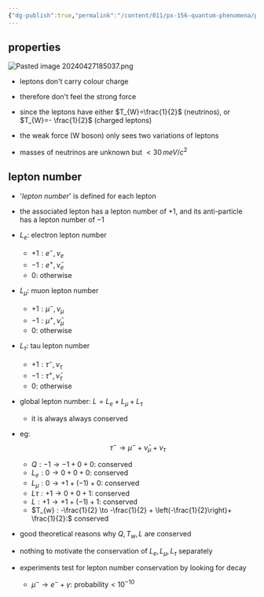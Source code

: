 ```yaml
---
{"dg-publish":true,"permalink":"/content/011/px-156-quantum-phenomena/px-156-b-particle-physics/px-156-f-the-particle-zoo/px-156-f3-leptons/","created":"2024-11-25T10:50:32.000+00:00","updated":"2024-11-26T20:02:49.902+00:00"}
---
```


## properties
![Pasted image 20240427185037.png](/img/user/pics/Pasted%20image%2020240427185037.png)
- leptons don't carry colour charge
- therefore don't feel the strong force

- since the leptons have either $T_{W}=\frac{1}{2}$ (neutrinos), or $T_{W}=- \frac{1}{2}$ (charged leptons)
- the weak force (W boson) only sees two variations of leptons

- masses of neutrinos are unknown but $< 30\,meV/c^{2}$
## lepton number
- '*lepton number*' is defined for each lepton
- the associated lepton has a lepton number of $+1$, and its anti-particle has a lepton number of $-1$

- $L_{e}:$ electron lepton number
	- $+1: e^{-}, \nu_{e}$ 
	- $-1: e^{+}, \bar{\nu}_{e}$
	- $0:$ otherwise
- $L_{\mu}:$ muon lepton number
	- $+1: \mu^{-}, \nu_{\mu}$ 
	- $-1: \mu^{+}, \bar{\nu}_{\mu}$
	- $0:$ otherwise
- $L_{\tau}:$ tau lepton number
	- $+1: \tau^{-}, \nu_{\tau}$ 
	- $-1: \tau^{+}, \bar{\nu}_{\tau}$
	- $0:$ otherwise

- global lepton number: $L = L_{e}+L_{\mu}+L_{\tau}$
	- it is always always conserved

- eg: 
$$\tau^{-}\to \mu^{-}+ \bar\nu_{\mu}+\nu_\tau$$
	- $Q: -1 \to -1 + 0 + 0:$ conserved
	- $L_{e}: 0 \to 0 + 0 + 0:$ conserved
	- $L_{\mu}: 0 \to +1 + (-1) + 0:$ conserved
	- $L\tau : +1 \to 0 + 0 + 1:$ conserved
	- $L: +1 \to +1 + (-1) + 1:$ conserved
	- $T_{w} : -\frac{1}{2} \to -\frac{1}{2} + \left(-\frac{1}{2}\right)+ \frac{1}{2}:$ conserved

- good theoretical reasons why $Q, T_{w}, L$ are conserved
- nothing to motivate the conservation of $L_{e}, L_{\mu}, L_{\tau}$ separately
 
- experiments test for lepton number conservation by looking for decay
	- $\mu^{-} \to e^{-}+\gamma:$ probability$<10^{-10}$
